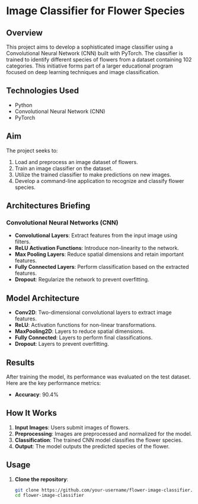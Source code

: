 # Image Classifier for Flower Species

## Overview
This project aims to develop a sophisticated image classifier using a Convolutional Neural Network (CNN) built with PyTorch. The classifier is trained to identify different species of flowers from a dataset containing 102 categories. This initiative forms part of a larger educational program focused on deep learning techniques and image classification.

## Technologies Used
- Python
- Convolutional Neural Network (CNN)
- PyTorch

## Aim
The project seeks to:
1. Load and preprocess an image dataset of flowers.
2. Train an image classifier on the dataset.
3. Utilize the trained classifier to make predictions on new images.
4. Develop a command-line application to recognize and classify flower species.

## Architectures Briefing
### Convolutional Neural Networks (CNN)
- **Convolutional Layers**: Extract features from the input image using filters.
- **ReLU Activation Functions**: Introduce non-linearity to the network.
- **Max Pooling Layers**: Reduce spatial dimensions and retain important features.
- **Fully Connected Layers**: Perform classification based on the extracted features.
- **Dropout**: Regularize the network to prevent overfitting.

## Model Architecture
- **Conv2D**: Two-dimensional convolutional layers to extract image features.
- **ReLU**: Activation functions for non-linear transformations.
- **MaxPooling2D**: Layers to reduce spatial dimensions.
- **Fully Connected**: Layers to perform final classifications.
- **Dropout**: Layers to prevent overfitting.

## Results
After training the model, its performance was evaluated on the test dataset. Here are the key performance metrics:
- **Accuracy**: 90.4% 

## How It Works
1. **Input Images**: Users submit images of flowers.
2. **Preprocessing**: Images are preprocessed and normalized for the model.
3. **Classification**: The trained CNN model classifies the flower species.
4. **Output**: The model outputs the predicted species of the flower.

## Usage
1. **Clone the repository**:
   ```bash
   git clone https://github.com/your-username/flower-image-classifier.git
   cd flower-image-classifier

